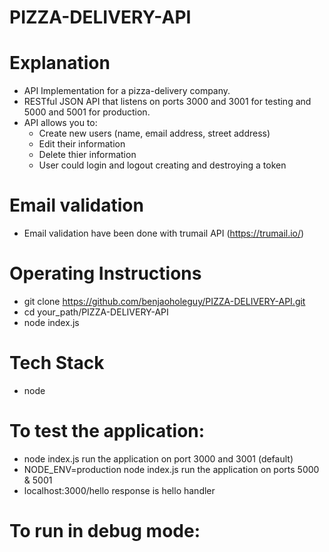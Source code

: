 # PIZZA-DELIVERY-API

# Explanation
  - API Implementation for a pizza-delivery company.
  - RESTful JSON API that listens on ports 3000 and 3001 for testing and 5000 and 5001 for production.
  - API allows you to:
    - Create new users (name, email address, street address)
    - Edit their information
    - Delete thier information
    - User could login and logout creating and destroying a token

# Email validation
  - Email validation have been done with trumail API (https://trumail.io/)

# Operating Instructions
- git clone https://github.com/benjaoholeguy/PIZZA-DELIVERY-API.git
- cd your_path/PIZZA-DELIVERY-API
- node index.js

# Tech Stack
- node

# To test the application:
- node index.js run the application on port 3000 and 3001 (default)
- NODE_ENV=production node index.js run the application on ports 5000 & 5001
- localhost:3000/hello response is hello handler

# To run in debug mode:
